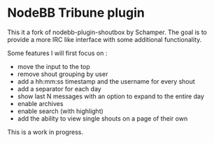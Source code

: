 # NodeBB Tribune plugin

This it a fork of nodebb-plugin-shoutbox by Schamper. The goal is to provide a more IRC like interface with some additional functionality.

Some features I will first focus on :

- move the input to the top
- remove shout grouping by user
- add a hh:mm:ss timestamp and the username for every shout
- add a separator for each day
- show last N messages with an option to expand to the entire day
- enable archives
- enable search (with highlight)
- add the ability to view single shouts on a page of their own

This is a work in progress.
